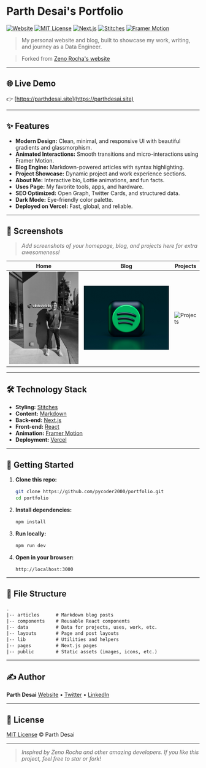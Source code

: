 # Parth Desai's Portfolio

[![Website](https://img.shields.io/website?url=https%3A%2F%2Fparthdesai.site)](https://parthdesai.site)
[![MIT License](https://img.shields.io/badge/license-MIT-blue.svg)](http://parthdesai.mit-license.org/)
[![Next.js](https://img.shields.io/badge/built%20with-Next.js-000?logo=next.js)](https://nextjs.org/)
[![Stitches](https://img.shields.io/badge/styling-Stitches-8e44ad)](https://stitches.dev/)
[![Framer Motion](https://img.shields.io/badge/animation-Framer%20Motion-e17055)](https://www.framer.com/motion/)

> My personal website and blog, built to showcase my work, writing, and journey as a Data Engineer.

> Forked from [Zeno Rocha's website](https://github.com/zenorocha/zenorocha.com/tree/main)

---

## 🌐 Live Demo

👉 [https://parthdesai.site](https://parthdesai.site)

---

## ✨ Features

- **Modern Design:** Clean, minimal, and responsive UI with beautiful gradients and glassmorphism.
- **Animated Interactions:** Smooth transitions and micro-interactions using Framer Motion.
- **Blog Engine:** Markdown-powered articles with syntax highlighting.
- **Project Showcase:** Dynamic project and work experience sections.
- **About Me:** Interactive bio, Lottie animations, and fun facts.
- **Uses Page:** My favorite tools, apps, and hardware.
- **SEO Optimized:** Open Graph, Twitter Cards, and structured data.
- **Dark Mode:** Eye-friendly color palette.
- **Deployed on Vercel:** Fast, global, and reliable.

---

## 📸 Screenshots

> _Add screenshots of your homepage, blog, and projects here for extra awesomeness!_

| Home                                      | Blog                                                         | Projects                                       |
| ----------------------------------------- | ------------------------------------------------------------ | ---------------------------------------------- |
| ![Home](public/static/images/home-bw.jpg) | ![Blog](public/static/images/blog/spotify-refresh-token.jpg) | ![Projects](public/static/images/about-bw.jpg) |

---

## 🛠️ Technology Stack

- **Styling:** [Stitches](https://stitches.dev/)
- **Content:** [Markdown](https://daringfireball.net/projects/markdown/)
- **Back-end:** [Next.js](https://nextjs.org/)
- **Front-end:** [React](https://reactjs.org/)
- **Animation:** [Framer Motion](https://www.framer.com/motion/)
- **Deployment:** [Vercel](https://vercel.com/)

---

## 🚀 Getting Started

1. **Clone this repo:**
    ```sh
    git clone https://github.com/pycoder2000/portfolio.git
    cd portfolio
    ```

2. **Install dependencies:**
    ```sh
    npm install
    ```

3. **Run locally:**
    ```sh
    npm run dev
    ```

4. **Open in your browser:**
    ```
    http://localhost:3000
    ```

---

## 📁 File Structure

```
.
|-- articles      # Markdown blog posts
|-- components    # Reusable React components
|-- data          # Data for projects, uses, work, etc.
|-- layouts       # Page and post layouts
|-- lib           # Utilities and helpers
|-- pages         # Next.js pages
|-- public        # Static assets (images, icons, etc.)
```

---

## ✍️ Author

**Parth Desai**
[Website](https://parthdesai.site) • [Twitter](https://x.com/_ParthDesai_) • [LinkedIn](https://www.linkedin.com/in/parthdesai2000/)

---

## 📄 License

[MIT License](http://parthdesai.mit-license.org/) © Parth Desai

---

> _Inspired by Zeno Rocha and other amazing developers. If you like this project, feel free to star or fork!_